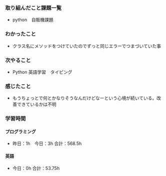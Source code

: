 ### 取り組んだこと課題一覧
- python　自販機課題
### わかったこと
- クラス名にメソッドをつけていたのでずっと同じエラーでつまづいていた事
### 次やること
- Python  英語学習　タイピング
### 感じたこと
- もうちょっとで何とかなりそうなんだけどなーという心境が続いている。改善できているかは不明
### 学習時間
#### プログラミング
- 昨日：1h　今日：3h 合計：568.5h
#### 英語
- 今日：0h 合計：53.75h